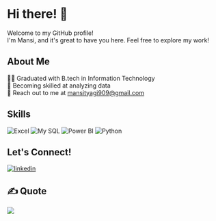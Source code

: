 # Hi there! 👋
Welcome to my GitHub profile! <br>
I'm Mansi, and it's great to have you here. Feel free to explore my work!

## About Me
👩‍💻 Graduated with B.tech in Information Technology <br>
🌱 Becoming skilled at analyzing data <br>
📧 Reach out to me at mansityagi909@gmail.com  

## Skills
![Excel](https://img.shields.io/badge/Excel-3D7B47?style=for-the-badge)
![My SQL](https://img.shields.io/badge/MySQL-00a1c3?style=for-the-badge)
![Power BI](https://img.shields.io/badge/Power_BI-f6c653?style=for-the-badge)
![Python](https://img.shields.io/badge/Python-003f99?style=for-the-badge)

## Let's Connect!

[![linkedin](https://img.shields.io/badge/linkedin-0A66C2?style=for-the-badge&logo=linkedin&logoColor=white)](https://www.linkedin.com/in/tyagimansi/)


## ✍️ Quote
![](https://quotes-github-readme.vercel.app/api?type=vetical&theme=radical)   <br>




